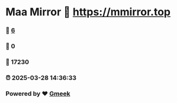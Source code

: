 # Maa Mirror :link: https://mmirror.top 
### :page_facing_up: [6](https://mmirror.top/tag.html) 
### :speech_balloon: 0 
### :hibiscus: 17230 
### :alarm_clock: 2025-03-28 14:36:33 
### Powered by :heart: [Gmeek](https://github.com/Meekdai/Gmeek)
